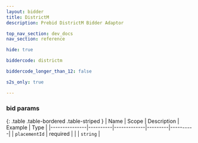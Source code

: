 ```yaml
---
layout: bidder
title: DistrictM
description: Prebid DistrictM Bidder Adaptor

top_nav_section: dev_docs
nav_section: reference

hide: true

biddercode: districtm

biddercode_longer_than_12: false

s2s_only: true

---
```


### bid params

{: .table .table-bordered .table-striped }
| Name          | Scope    | Description | Example | Type     |
|---------------|----------|-------------|---------|----------|
| `placementId` | required |             |         | `string` |
